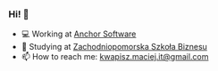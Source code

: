 ### Hi! 👋
- 💻 Working at [Anchor Software](https://anchorgroup.software/)
- 📖 Studying at [Zachodniopomorska Szkoła Biznesu](https://www.zpsb.pl/)
- 📫 How to reach me: kwapisz.maciej.it@gmail.com
<!--
**ciameksw/ciameksw** is a ✨ _special_ ✨ repository because its `README.md` (this file) appears on your GitHub profile.

Here are some ideas to get you started:

- 🔭 I’m currently working on ...
- 🌱 I’m currently learning ...
- 👯 I’m looking to collaborate on ...
- 🤔 I’m looking for help with ...
- 💬 Ask me about ...
- 😄 Pronouns: ...
- ⚡ Fun fact: ...
-->
